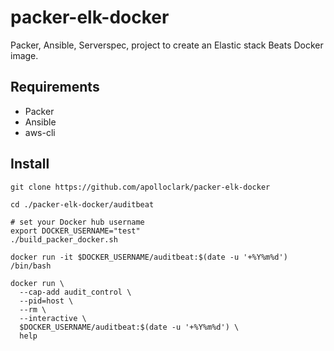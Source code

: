 # packer-elk-docker

Packer, Ansible, Serverspec, project to create an Elastic stack Beats Docker image.

## Requirements

- Packer
- Ansible
- aws-cli

## Install
```shell
git clone https://github.com/apolloclark/packer-elk-docker

cd ./packer-elk-docker/auditbeat

# set your Docker hub username
export DOCKER_USERNAME="test"
./build_packer_docker.sh

docker run -it $DOCKER_USERNAME/auditbeat:$(date -u '+%Y%m%d') /bin/bash

docker run \
  --cap-add audit_control \
  --pid=host \
  --rm \
  --interactive \
  $DOCKER_USERNAME/auditbeat:$(date -u '+%Y%m%d') \
  help
```